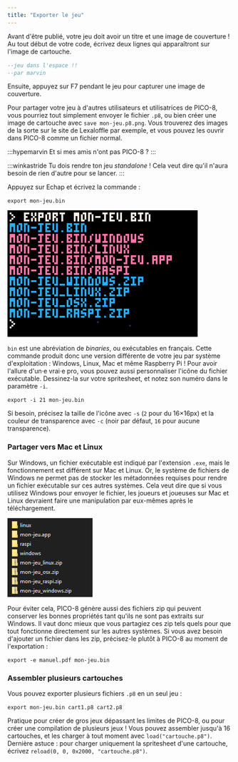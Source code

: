 ```yaml
---
title: "Exporter le jeu"
---
```


Avant d'être publié, votre jeu doit avoir un titre et une image de couverture ! Au tout début de votre code, écrivez deux lignes qui apparaîtront sur l'image de cartouche.

```lua
--jeu dans l'espace !!
--par marvin
```

Ensuite, appuyez sur F7 pendant le jeu pour capturer une image de couverture.

Pour partager votre jeu à d'autres utilisateurs et utilisatrices de PICO-8, vous pourriez tout simplement envoyer le fichier `.p8`, ou bien créer une image de cartouche avec `save mon-jeu.p8.png`. Vous trouverez des images de la sorte sur le site de Lexaloffle par exemple, et vous pouvez les ouvrir dans PICO-8 comme un fichier normal.

:::hypemarvin
Et si mes amis n'ont pas PICO-8 ?
:::

:::winkastride
Tu dois rendre ton jeu *standalone* ! Cela veut dire qu'il n'aura besoin de rien d'autre pour se lancer.
:::

Appuyez sur Echap et écrivez la commande :

```
export mon-jeu.bin
```

![Utilisation de la commande export](./export.png)

`bin` est une abréviation de *binaries*, ou exécutables en français. Cette commande produit donc une version différente de votre jeu par système d'exploitation : Windows, Linux, Mac et même Raspberry Pi ! Pour avoir l'allure d'un·e vrai·e pro, vous pouvez aussi personnaliser l'icône du fichier exécutable. Dessinez-la sur votre spritesheet, et notez son numéro dans le paramètre `-i`.

```
export -i 21 mon-jeu.bin
```

Si besoin, précisez la taille de l'icône avec `-s` (`2` pour du 16×16px) et la couleur de transparence avec `-c` (noir par défaut, `16` pour aucune transparence).

### Partager vers Mac et Linux

Sur Windows, un fichier exécutable est indiqué par l'extension `.exe`, mais le fonctionnement est différent sur Mac et Linux. Or, le système de fichiers de Windows ne permet pas de stocker les métadonnées requises pour rendre un fichier exécutable sur ces autres systèmes. Cela veut dire que si vous utilisez Windows pour envoyer le fichier, les joueurs et joueuses sur Mac et Linux devraient faire une manipulation par eux-mêmes après le téléchargement.

![Liste des fichiers générés par l'export](./dossiers.png)

Pour éviter cela, PICO-8 génère aussi des fichiers zip qui peuvent conserver les bonnes propriétés tant qu'ils ne sont pas extraits sur Windows. Il vaut donc mieux que vous partagiez ces zip tels quels pour que tout fonctionne directement sur les autres systèmes. Si vous avez besoin d'ajouter un fichier dans les zip, précisez-le plutôt à PICO-8 au moment de l'exportation :

```
export -e manuel.pdf mon-jeu.bin
```

### Assembler plusieurs cartouches

Vous pouvez exporter plusieurs fichiers `.p8` en un seul jeu :

```
export mon-jeu.bin cart1.p8 cart2.p8
```

Pratique pour créer de gros jeux dépassant les limites de PICO-8, ou pour créer une compilation de plusieurs jeux ! Vous pouvez assembler jusqu'à 16 cartouches, et les charger à tout moment avec `load("cartouche.p8")`. Dernière astuce : pour charger uniquement la spritesheet d'une cartouche, écrivez `reload(0, 0, 0x2000, "cartouche.p8")`.

